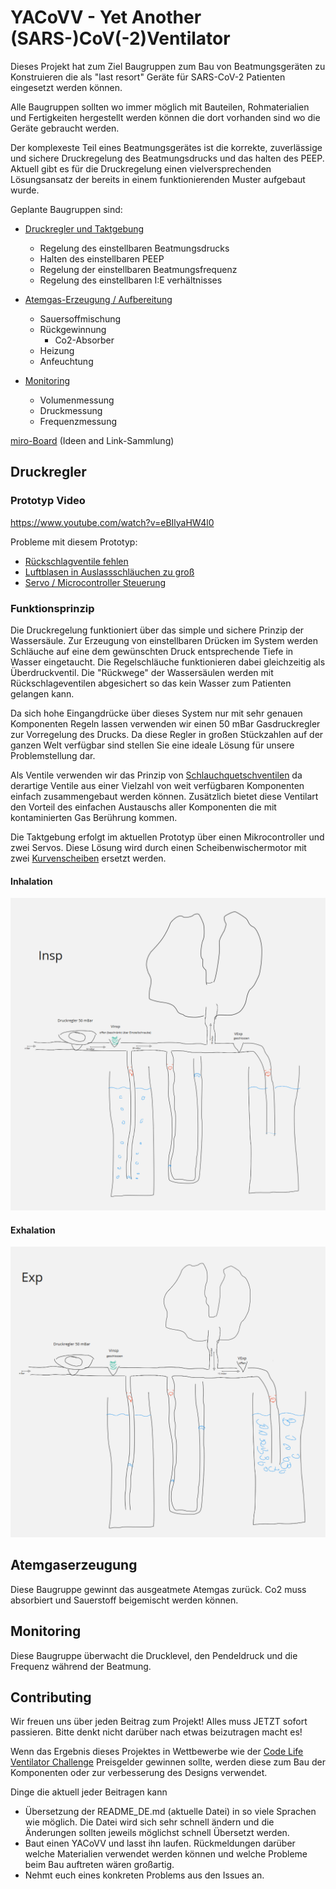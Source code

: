 # YACoVV - Yet Another (SARS-)CoV(-2)Ventilator

Dieses Projekt hat zum Ziel Baugruppen zum Bau von Beatmungsgeräten zu Konstruieren die als "last resort" Geräte für SARS-CoV-2 Patienten eingesetzt werden können.

Alle Baugruppen sollten wo immer möglich mit Bauteilen, Rohmaterialien und Fertigkeiten hergestellt werden können die dort vorhanden sind wo die Geräte gebraucht werden.

Der komplexeste Teil eines Beatmungsgerätes ist die korrekte, zuverlässige und sichere Druckregelung des Beatmungsdrucks und das halten des PEEP. Aktuell gibt es für die Druckregelung einen vielversprechenden Lösungsansatz der bereits in einem funktionierenden Muster aufgebaut wurde.

Geplante Baugruppen sind:

- [Druckregler und Taktgebung](#Druckregler)
    - Regelung des einstellbaren Beatmungsdrucks
    - Halten des einstellbaren PEEP
    - Regelung der einstellbaren Beatmungsfrequenz
    - Regelung des einstellbaren I:E verhältnisses

- [Atemgas-Erzeugung / Aufbereitung](#Atemgaserzeugung)
    - Sauersoffmischung
    - Rückgewinnung
        - Co2-Absorber
    - Heizung
    - Anfeuchtung
- [Monitoring](#Monitoring)
    - Volumenmessung
    - Druckmessung
    - Frequenzmessung

[miro-Board](https://miro.com/app/board/o9J_kuxCsRI=/) (Ideen and Link-Sammlung)

## Druckregler
### Prototyp Video
https://www.youtube.com/watch?v=eBIlyaHW4l0

Probleme mit diesem Prototyp:
- [Rückschlagventile fehlen](https://github.com/auenkind/YACoVV/issues/3)
- [Luftblasen in Auslassschläuchen zu groß](https://github.com/auenkind/YACoVV/issues/1)
- [Servo / Microcontroller Steuerung](https://github.com/auenkind/YACoVV/issues/2)

### Funktionsprinzip

Die Druckregelung funktioniert über das simple und sichere Prinzip der Wassersäule. Zur Erzeugung von einstellbaren Drücken im System werden Schläuche auf eine dem gewünschten Druck entsprechende Tiefe in Wasser eingetaucht. Die Regelschläuche funktionieren dabei gleichzeitig als Überdruckventil. Die "Rückwege" der Wassersäulen werden mit Rückschlageventilen abgesichert so das kein Wasser zum Patienten gelangen kann.

Da sich hohe Eingangdrücke über dieses System nur mit sehr genauen Komponenten Regeln lassen verwenden wir einen 50 mBar Gasdruckregler zur Vorregelung des Drucks. Da diese Regler in großen Stückzahlen auf der ganzen Welt verfügbar sind stellen Sie eine ideale Lösung für unsere Problemstellung dar.

Als Ventile verwenden wir das Prinzip von [Schlauchquetschventilen](https://www.ako-armaturen.de/produkte/mechanische-schlauchquetschventile.html) da derartige Ventile aus einer Vielzahl von weit verfügbaren Komponenten einfach zusammengebaut werden können. Zusätzlich bietet diese Ventilart den Vorteil des einfachen Austauschs aller Komponenten die mit kontaminierten Gas Berührung kommen.

Die Taktgebung erfolgt im aktuellen Prototyp über einen Mikrocontroller und zwei Servos. Diese Lösung wird durch einen Scheibenwischermotor mit zwei [Kurvenscheiben](https://de.wikipedia.org/wiki/Kurvenscheibe) ersetzt werden.

#### Inhalation
![inhalation](img/insp.png)
#### Exhalation
![exhalation](img/exp.png)

## Atemgaserzeugung
Diese Baugruppe gewinnt das ausgeatmete Atemgas zurück. Co2 muss absorbiert und Sauerstoff beigemischt werden können.

## Monitoring
Diese Baugruppe überwacht die Drucklevel, den Pendeldruck und die Frequenz während der Beatmung.

## Contributing
Wir freuen uns über jeden Beitrag zum Projekt! Alles muss JETZT sofort passieren. Bitte denkt nicht darüber nach etwas beizutragen macht es!

Wenn das Ergebnis dieses Projektes in Wettbewerbe wie der [Code Life Ventilator Challenge](https://www.agorize.com/en/challenges/code-life-challenge?lang=en) Preisgelder gewinnen sollte, werden diese zum Bau der Komponenten oder zur verbesserung des Designs verwendet.

Dinge die aktuell jeder Beitragen kann

- Übersetzung der README_DE.md (aktuelle Datei) in so viele Sprachen wie möglich. Die Datei wird sich sehr schnell ändern und die Änderungen sollten jeweils möglichst schnell Übersetzt werden.
- Baut einen YACoVV und lasst ihn laufen. Rückmeldungen darüber welche Materialien verwendet werden können und welche Probleme beim Bau auftreten wären großartig.
- Nehmt euch eines konkreten Problems aus den Issues an.